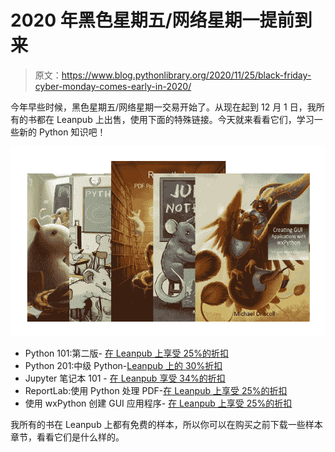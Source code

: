 # 2020 年黑色星期五/网络星期一提前到来

> 原文：<https://www.blog.pythonlibrary.org/2020/11/25/black-friday-cyber-monday-comes-early-in-2020/>

今年早些时候，黑色星期五/网络星期一交易开始了。从现在起到 12 月 1 日，我所有的书都在 Leanpub 上出售，使用下面的特殊链接。今天就来看看它们，学习一些新的 Python 知识吧！

![All My Python Books](img/6e471600b640dac4b1e6170877ae1e62.png)

*   Python 101:第二版- [在 Leanpub 上享受 25%的折扣](https://leanpub.com/py101/c/blackcyber)
*   Python 201:中级 Python-[Leanpub 上的 30%折扣](https://leanpub.com/python201/c/blackcyber)
*   Jupyter 笔记本 101 - [在 Leanpub 享受 34%的折扣](https://leanpub.com/jupyternotebook101/c/blackcyber)
*   ReportLab:使用 Python 处理 PDF-[在 Leanpub 上享受 25%的折扣](https://leanpub.com/reportlab/c/blackcyber)
*   使用 wxPython 创建 GUI 应用程序- [在 Leanpub 上享受 25%的折扣](https://leanpub.com/creatingapplicationswithwxpython/c/blackcyber)

我所有的书在 Leanpub 上都有免费的样本，所以你可以在购买之前下载一些样本章节，看看它们是什么样的。